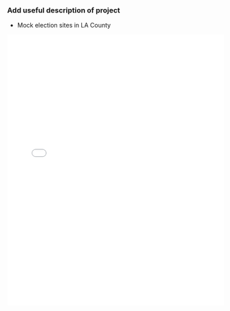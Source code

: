 ### Add useful description of project   
- Mock election sites in LA County

<iframe src="mockelection/index.html" allowfullscreen="" width="100%" height="630" frameborder="0"></iframe>
